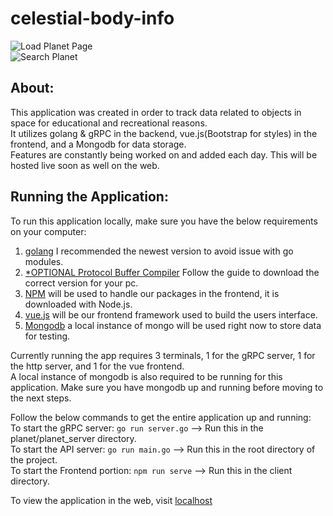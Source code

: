 # celestial-body-info
![Load Planet Page](https://s8.gifyu.com/images/LoadPlanetPage.gif)</br>
![Search Planet](https://s8.gifyu.com/images/SearchPlanet.gif)</br>

## About:
This application was created in order to track data related to objects in space for educational and recreational reasons. <br/>
It utilizes golang & gRPC in the backend, vue.js(Bootstrap for styles) in the frontend, and a Mongodb for data storage. <br/>
Features are constantly being worked on and added each day. This will be hosted live soon as well on the web.

## Running the Application:
To run this application locally, make sure you have the below requirements on your computer: <br/>
1) [golang](https://golang.org/) I recommended the newest version to avoid issue with go modules.<br/>
2) [*OPTIONAL Protocol Buffer Compiler](https://grpc.io/docs/protoc-installation/) Follow the guide to download the correct version for your pc.<br/>
3) [NPM](https://www.npmjs.com/get-npm) will be used to handle our packages in the frontend, it is downloaded with Node.js.<br/>
4) [vue.js](https://www.npmjs.com/package/vue) will be our frontend framework used to build the users interface.<br/>
5) [Mongodb](https://www.mongodb.com/) a local instance of mongo will be used right now to store data for testing.<br/>

Currently running the app requires 3 terminals, 1 for the gRPC server, 1 for the http server, and 1 for the vue frontend. <br/>
A local instance of mongodb is also required to be running for this application. Make sure you have mongodb up and running before moving to the next steps. <br/>

Follow the below commands to get the entire application up and running: <br/>
To start the gRPC server: `go run server.go` --> Run this in the planet/planet_server directory.<br/>
To start the API server: `go run main.go`  --> Run this in the root directory of the project.<br/>
To start the Frontend portion: `npm run serve`  --> Run this in the client directory.<br/>

To view the application in the web, visit [localhost](http://localhost:8081)<br/><br/>